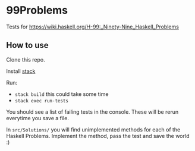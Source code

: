 # 99Problems
Tests for https://wiki.haskell.org/H-99:_Ninety-Nine_Haskell_Problems

## How to use
Clone this repo.

Install [stack](http://docs.haskellstack.org/en/stable/README.html)

Run:
* `stack build` this could take some time
* `stack exec run-tests`

You should see a list of failing tests in the console.  These will be rerun everytime you save a file.

In `src/Solutions/` you will find unimplemented methods for each of the Haskell Problems.  Implement the method, pass the test and save the world :)


